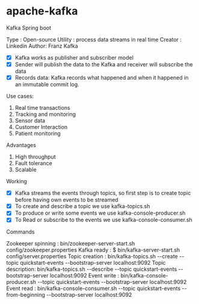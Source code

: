# apache-kafka


Kafka Spring boot



Type : Open-source
Utility : process data streams in real time
Creator : Linkedin
Author: Franz Kafka

- [x] Kafka works as publisher and subscriber model 
- [x] Sender will publish the data to the Kafka and receiver will subscribe the data 
- [x] Records data: Kafka records what happened and when it happened in an immutable commit log. 

Use cases:
1. Real time transactions 
2. Tracking and monitoring
3. Sensor data
4. Customer Interaction 
5. Patient monitoring 

Advantages
1. High throughput
2. Fault tolerance
3. Scalable

Working
- [x] Kafka streams the events through topics, so first step is to create topic before having own events to be streamed
- [x] To create and describe a topic we use kafka-topics.sh
- [x] To produce or write some events we use kafka-console-producer.sh
- [x] To Read or subscribe to the events we use kafka-console-consumer.sh

Commands


Zookeeper spinning : bin/zookeeper-server-start.sh config/zookeeper.properties
Kafka ready : $ bin/kafka-server-start.sh config/server.properties
Topic creation : bin/kafka-topics.sh --create --topic quickstart-events --bootstrap-server localhost:9092
Topic description: bin/kafka-topics.sh --describe --topic quickstart-events --bootstrap-server localhost:9092
Event write : bin/kafka-console-producer.sh --topic quickstart-events --bootstrap-server localhost:9092
Event read : bin/kafka-console-consumer.sh --topic quickstart-events --from-beginning --bootstrap-server localhost:9092